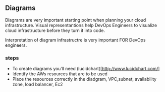 ## Diagrams
Diagrams are very important starting point when planning your cloud infrastructure.
Visual representantions help DevOps Engineers to visualize cloud infrastructure before they turn it into code.

Interpretation of diagram infrastructre is very important FOR DevOps engineers.

### steps

- To create diagrams you'll need (lucidchart)[http://www.lucidchart.com/] 
- Identify the AWs resources that are to be used
- Place the resources correctly in the diadgram, VPC,subnet, availability zone, load balancer, Ec2
